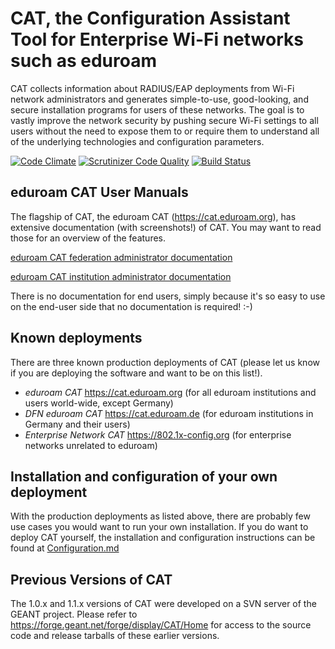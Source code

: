 CAT, the Configuration Assistant Tool for Enterprise Wi-Fi networks such as eduroam
===================================================================================

CAT collects information about RADIUS/EAP deployments from Wi-Fi network administrators and generates simple-to-use, good-looking, and secure installation programs for users of these networks. The goal is to vastly improve the network security by pushing secure Wi-Fi settings to all users without the need to expose them to or require them to understand all of the underlying technologies and configuration parameters.

[![Code Climate](https://codeclimate.com/github/GEANT/CAT/badges/gpa.svg)](https://codeclimate.com/github/GEANT/CAT)
[![Scrutinizer Code Quality](https://scrutinizer-ci.com/g/GEANT/CAT/badges/quality-score.png?b=master)](https://scrutinizer-ci.com/g/GEANT/CAT/?branch=master)
[![Build Status](https://scrutinizer-ci.com/g/GEANT/CAT/badges/build.png?b=master)](https://scrutinizer-ci.com/g/GEANT/CAT/build-status/master)

eduroam CAT User Manuals
------------------------
The flagship of CAT, the eduroam CAT (https://cat.eduroam.org), has extensive documentation (with screenshots!) of CAT. You may want to read those for an overview of the features.

[eduroam CAT federation administrator documentation](https://wiki.geant.org/display/H2eduroam/A+guide+to+eduroam+CAT+for+federation+administrators)

[eduroam CAT institution administrator documentation](https://wiki.geant.org/display/H2eduroam/A+guide+to+eduroam+CAT+for+institution+administrators)

There is no documentation for end users, simply because it's so easy to use on the end-user side that no documentation is required! :-)

Known deployments
-----------------
There are three known production deployments of CAT (please let us know if you are deploying the software and want to be on this list!).

* *eduroam CAT* https://cat.eduroam.org (for all eduroam institutions and users world-wide, except Germany)
* *DFN eduroam CAT* https://cat.eduroam.de (for eduroam institutions in Germany and their users)
* *Enterprise Network CAT* https://802.1x-config.org (for enterprise networks unrelated to eduroam)

Installation and configuration of your own deployment
-----------------------------------------------------
With the production deployments as listed above, there are probably few use cases you would want to run your own installation. If you do want to deploy CAT yourself, the installation and configuration instructions can be found at [Configuration.md](tutorials/Configuration.md)

Previous Versions of CAT
------------------------
The 1.0.x and 1.1.x versions of CAT were developed on a SVN server of the GEANT project. Please refer to https://forge.geant.net/forge/display/CAT/Home for access to the source code and release tarballs of these earlier versions.
